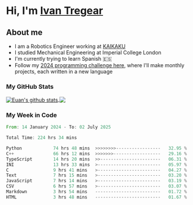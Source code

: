 # Hi, I'm [Ivan Tregear](https://www.linkedin.com/in/ivantregear/)

## About me

* I am a Robotics Engineer working at [KAIKAKU](https://github.com/KAIKAKU-AI)
* I studied Mechanical Engineering at Imperial College London
* I'm currently trying to learn Spanish :es:
* Follow my [2024 programming challenge here](https://github.com/ITregear?tab=repositories), where I'll make monthly projects, each written in a new language


### My GitHub Stats

<a href="#my-github-stats">
  <img align="center" src="https://github-readme-stats.vercel.app/api?username=itregear&count_private=true&show_icons=true&include_all_commits=true&theme=material-palenight" alt="Euan's github stats" />
</a>

<a href="#my-github-stats">
  <img align="center" src="https://github-readme-stats.vercel.app/api/top-langs/?username=itregear&layout=compact&theme=material-palenight" />
</a>

### My Week in Code
<!--START_SECTION:waka-->

```rust
From: 14 January 2024 - To: 02 July 2025

Total Time: 224 hrs 34 mins

Python            74 hrs 48 mins  >>>>>>>>-----------------   32.95 %
C++               66 hrs 12 mins  >>>>>>>------------------   29.16 %
TypeScript        14 hrs 20 mins  >>-----------------------   06.31 %
INI               13 hrs 33 mins  >------------------------   05.97 %
C                 9 hrs 41 mins   >------------------------   04.27 %
Text              7 hrs 15 mins   >------------------------   03.20 %
JavaScript        7 hrs 14 mins   >------------------------   03.19 %
CSV               6 hrs 57 mins   >------------------------   03.07 %
Markdown          3 hrs 54 mins   -------------------------   01.72 %
HTML              3 hrs 48 mins   -------------------------   01.67 %
```

<!--END_SECTION:waka-->
